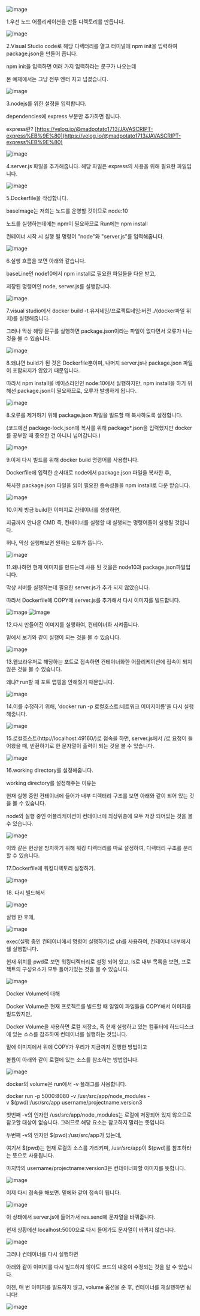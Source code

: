 ![image](https://user-images.githubusercontent.com/68156400/124755879-da79b680-df66-11eb-985f-bc76fc614a28.png)

1.우선 노드 어플리케이션을 만들 디렉토리를 만듭니다.

![image](https://user-images.githubusercontent.com/68156400/124755899-e2d1f180-df66-11eb-9745-b7eaa340a7c0.png)

2.Visual Studio code로 해당 디렉터리를 열고 터미널에 npm init을 입력하여 package.json을 만들어 줍니다.

npm init을 입력하면 여러 가지 입력하라는 문구가 나오는데

본 예제에서는 그냥 전부 엔터 치고 넘겼습니다.

![image](https://user-images.githubusercontent.com/68156400/124755939-ee251d00-df66-11eb-99a7-f503e8ef3df9.png)


3.nodejs를 위한 설정을 입력합니다.

dependencies에 express 부분만 추가하면 됩니다.

express란? [https://velog.io/@madpotato1713/JAVASCRIPT-express%EB%9E%80](https://velog.io/@madpotato1713/JAVASCRIPT-express%EB%9E%80)

![image](https://user-images.githubusercontent.com/68156400/124755986-f54c2b00-df66-11eb-83b4-c9028dedbd60.png)

4.server.js 파일을 추가해줍니다. 해당 파일은 express의 사용을 위해 필요한 파일입니다.

![image](https://user-images.githubusercontent.com/68156400/124756025-fe3cfc80-df66-11eb-9d8c-bb976f9641ed.png)

5.Dockerfile을 작성합니다.

baseImage는 저희는 노드를 운영할 것이므로 node:10

노드를 실행하는데에는 npm이 필요하므로 Run에는 npm install

컨테이너 시작 시 실행 될 명령어 "node"와 "server.js"를 입력해줍니다.

![image](https://user-images.githubusercontent.com/68156400/124756041-039a4700-df67-11eb-87eb-e6d30753817f.png)

6.실행 흐름을 보면 아래와 같습니다.

baseLine인 node10에서 npm install로 필요한 파일들을 다운 받고,

저장된 명령어인 node, server.js를 실행합니다.

![image](https://user-images.githubusercontent.com/68156400/124756062-0a28be80-df67-11eb-8530-d0479ef77c3c.png)

7.visual studio에서 docker build -t 유저네임/프로젝트네임:버전 ./(docker파일 위치)를 실행해줍니다.

그러나 막상 해당 문구를 실행하면 package.json이라는 파일이 없다면서 오류가 나는 것을 볼 수 있습니다.

![image](https://user-images.githubusercontent.com/68156400/124756093-114fcc80-df67-11eb-9b09-4171dd2950c1.png)

8.왜냐면 build가 된 것은 Dockerfile뿐이며, 나머지 server.js나 package.json 파일이 포함되지가 않았기 때문입니다.

따라서 npm install을 베이스라인인 node:10에서 실행하지만, npm install을 하기 위해선 package.json이 필요하므로, 오류가 발생하게 됩니다.

![image](https://user-images.githubusercontent.com/68156400/124756124-190f7100-df67-11eb-907c-8f1d35e4ed95.png)

8.오류를 제거하기 위해 package.json 파일을 빌드할 때 복사하도록 설정합니다.

(코드에선 package-lock.json에 복사를 위해 package\*.json을 입력했지만 docker를 공부할 때 중요한 건 아니니 넘어갑니다.)

![image](https://user-images.githubusercontent.com/68156400/124756184-24fb3300-df67-11eb-8198-577e578c1aab.png)


9.이제 다시 빌드를 위해 docker build 명령어를 사용합니다.

Dockerfile에 입력한 순서대로 node에서 package.json 파일을 복사한 후,

복사한 package.json 파일을 읽어 필요한 종속성들을 npm install로 다운 받습니다.

![image](https://user-images.githubusercontent.com/68156400/124756272-3cd2b700-df67-11eb-82e4-e1c191bec22d.png)

10.이제 방금 build한 이미지로 컨테이너를 생성하면,

지금까지 안나온 CMD 즉, 컨테이너를 실행할 때 실행되는 명령어들이 실행될 것입니다.

허나, 막상 실행해보면 원하는 오류가 뜹니다.

![image](https://user-images.githubusercontent.com/68156400/124756285-40fed480-df67-11eb-9587-088353494e79.png)

11.왜나하면 현재 이미지를 만드는데 사용 된 것을은 node10과 package.json파일입니다.

막상 서버를 실행하는데 필요한 server.js가 추가 되지 않았습니다.

따라서 Dockerfile에 COPY예 server.js를 추가해서 다시 이미지를 빌드합니다.

![image](https://user-images.githubusercontent.com/68156400/124756305-4825e280-df67-11eb-93ce-c192939e8c34.png)
![image](https://user-images.githubusercontent.com/68156400/124756330-4e1bc380-df67-11eb-9853-311d44ca2fdf.png)


12.다시 만들어진 이미지를 실행하여, 컨테이너화 시켜줍니다.

밑에서 보기와 같이 실행이 되는 것을 볼 수 있습니다.

![image](https://user-images.githubusercontent.com/68156400/124756349-52e07780-df67-11eb-815b-1b1e5965b961.png)

13.웹브라우저로 해당하는 포트로 접속하면 컨테이너화한 어플리케이션에 접속이 되지 않은 것을 볼 수 있습니다.

왜냐? run할 때 포트 맵핑을 안해줬기 때문입니다.

![image](https://user-images.githubusercontent.com/68156400/124756371-596eef00-df67-11eb-8070-d15f43553d00.png)

14.이를 수정하기 위해, 'docker run -p 로컬호스트:네트워크 이미지이름'을 다시 실행해줍니다.

![image](https://user-images.githubusercontent.com/68156400/124756426-67247480-df67-11eb-9c69-23d5a3502a1d.png)

15.로컬호스트(http://localhost:49160/)로 접속을 하면, server.js에서 /로 요청이 들어왔을 때, 반환하기로 한 문자열이 출력이 되는 것을 볼 수 있습니다.

![image](https://user-images.githubusercontent.com/68156400/124756436-6ab7fb80-df67-11eb-82dd-f53605bb5ac4.png)

16.working directory를 설정해줍니다.

working directory를 설정해주는 이유는

현재 실행 중인 컨테이너에 들어가 내부 디렉터리 구조를 보면 아래와 같이 되어 있는 것을 볼 수 있습니다.

node와 실행 중인 어플리케이션이 컨테이너에 최상위층에 모두 저장 되어있는 것을 볼 수 있습니다.

![image](https://user-images.githubusercontent.com/68156400/124756452-6f7caf80-df67-11eb-9c8a-d46cf232dbc7.png)

이와 같은 현상을 방지하기 위해 워킹 디렉터리를 따로 설정하여, 디렉터리 구조를 분리할 수 있습니다.

17.Dockerfile에 워킹디렉토리 설정하기.

![image](https://user-images.githubusercontent.com/68156400/124756471-73a8cd00-df67-11eb-80f2-6fa7c3d8a217.png)

18\. 다시 빌드해서 

![image](https://user-images.githubusercontent.com/68156400/124756493-786d8100-df67-11eb-9e76-a7195e25c188.png)

실행 한 후에, 

![image](https://user-images.githubusercontent.com/68156400/124756511-7c999e80-df67-11eb-9110-3f5c0b1887ce.png)

exec(실행 중인 컨테이너에서 명령어 실행하기)로 sh를 사용하여, 컨테이너 내부에서 쉘 실행합니다.

현재 위치를 pwd로 보면 워킹디렉터리로 설정 되어 있고, ls로 내부 목록을 보면, 프로젝트의 구성요소가 모두 들어가있는 것을 볼 수 있습니다.

![image](https://user-images.githubusercontent.com/68156400/124756522-802d2580-df67-11eb-8d2f-3f54fff65f6a.png)

Docker Volume에 대해

Docker Volume은 현재 프로젝트를 빌드할 때 일일이 파일들을 COPY해서 이미지를 빌드했지만, 

Docker Volume을 사용하면 로컬 저장소, 즉 현재 실행하고 있는 컴퓨터에 하드디스크에 있는 소스를 참조하여 컨테이너를 실행하는 것입니다.

밑에 이미지에서 위에 COPY가 우리가 지금까지 진행한 방법이고

볼륨이 아래와 같이 로컬에 있는 소스를 참조하는 방법입니다.

![image](https://user-images.githubusercontent.com/68156400/124756580-90450500-df67-11eb-969e-029eb4468778.png)

docker의 volume은 run에서 -v 플래그를 사용합니다.

docker run -p 5000:8080 -v /usr/src/app/node\_modules -v $(pwd):/usr/src/app username/projectname:version3 

첫번째 -v의 인자인 /usr/src/app/node\_modules는 로컬에 저장되어 있지 않으므로 참고할 대상이 없습니다. 그러므로 해당 요소는 참고하지 말라는 뜻입니다.

두번째 -v의 인자인 $(pwd):/usr/src/app가 있는데,

여기서 $(pwd)는 현재 로컬의 소스를 가리키며, /usr/src/app이 $(pwd)를 참조하라는 뜻으로 사용됩니다.

마지막의 username/projectname:version3은 컨테이너화할 이미지를 뜻합니다.

![image](https://user-images.githubusercontent.com/68156400/124756606-976c1300-df67-11eb-923c-e763c48e41e7.png)

이제 다시 접속을 해보면. 밑에와 같이 접속이 됩니다.

![image](https://user-images.githubusercontent.com/68156400/124756618-9dfa8a80-df67-11eb-83ba-b17eb4ac8744.png)

이 상태에서 server.js에 들어가서 res.send에 문자열을 바꿔줍니다.

현재 상황에선 localhost:5000으로 다시 들어가도 문자열이 바뀌지 않습니다.

![image](https://user-images.githubusercontent.com/68156400/124756628-a226a800-df67-11eb-8e19-4de6d1cd517b.png)

그러나 컨테이너를 다시 실행하면

아래와 같이 이미지를 다시 빌드하지 않아도 코드의 내용이 수정되는 것을 알 수 있습니다.

이젠, 매 번 이미지를 빌드하지 않고, volume 옵션을 준 후, 컨테이너를 재실행하면 됩니다!

![image](https://user-images.githubusercontent.com/68156400/124756646-a783f280-df67-11eb-9851-12804b32f5ce.png)
